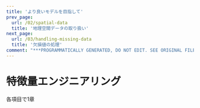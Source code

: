```yaml
---
title: 'より良いモデルを目指して'
prev_page:
  url: /02/spatial-data
  title: '地理空間データの取り扱い'
next_page:
  url: /03/handling-missing-data
  title: '欠損値の処理'
comment: "***PROGRAMMATICALLY GENERATED, DO NOT EDIT. SEE ORIGINAL FILES IN /content***"
---
```

# 特徴量エンジニアリング

各項目で1章

